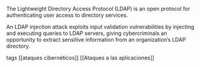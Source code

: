 The Lightweight Directory Access Protocol (LDAP) is an open protocol for authenticating user access to directory services.

An LDAP injection attack exploits input validation vulnerabilities by injecting and executing queries to LDAP servers, giving cybercriminals an opportunity to extract sensitive information from an organization’s LDAP directory.

tags
[[ataques cibernéticos]]
[[Ataques a las aplicaciones]]